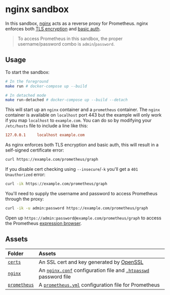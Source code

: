 # nginx sandbox

In this sandbox, [nginx](https://nginx.org) acts as a reverse proxy for Prometheus. nginx enforces both [TLS encryption](https://prometheus.io/docs/guides/tls-encryption) and [basic auth](https://prometheus.io/docs/guides/basic-auth).

> To access Prometheus in this sandbox, the proper username/password combo is `admin`/`password`.

## Usage

To start the sandbox:

```bash
# In the foreground
make run # docker-compose up --build

# In detached mode
make run-detached # docker-compose up --build --detach
```

This will start up an `nginx` container and a `prometheus` container. The `nginx` container is available on `localhost` port 443 but the example will only work if you map `localhost` to `example.com`. You can do so by modifying your `/etc/hosts` file to include a line like this:

```conf
127.0.0.1     localhost example.com
```

As nginx enforces both TLS encryption and basic auth, this will result in a self-signed certificate error:

```bash
curl https://example.com/prometheus/graph
```

If you disable cert checking using `--insecure`/`-k` you'll get a `401 Unauthorized` error:

```bash
curl -ik https://example.com/prometheus/graph
```

You'll need to supply the username and password to access Prometheus through the proxy:

```bash
curl -ik -u admin:password https://example.com/prometheus/graph
```

Open up `https://admin:password@example.com/prometheus/graph` to access the Prometheus [expression browser](https://prometheus.io/docs/visualization/browser).

## Assets

Folder | Assets
:------|:------
[`certs`](./certs) | An SSL cert and key generated by [OpenSSL](https://www.openssl.org/)
[`nginx`](./nginx) | An [`nginx.conf`](./nginx/nginx.conf) configuration file and [`.htpasswd`](./nginx/.htpasswd) password file
[`prometheus`](./prometheus) | A [`prometheus.yml`](./prometheus/prometheus.yml) configuration file for Prometheus